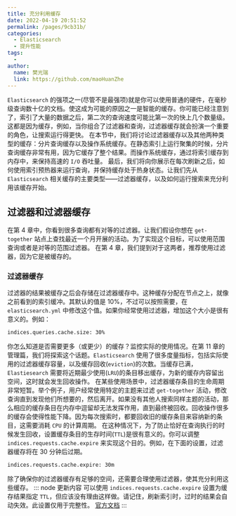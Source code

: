```yaml
---
title: 充分利用缓存
date: 2022-04-19 20:51:52
permalink: /pages/9cb31b/
categories:
  - Elasticsearch
  - 提升性能
tags:
  - 
author: 
  name: 樊光瑞
  link: https://github.com/maoHuanZhe
---
```

`Elasticsearch` 的强项之一(尽管不是最强项)就是你可以使用普通的硬件，在毫秒级查询数十亿的文档。使这成为可能的原因之一是智能的缓存。你可能已经注意到了，索引了大量的数据之后，第二次的查询速度可能比第一次的快上几个数量级。这都是因为缓存，例如，当你组合了过滤器和查询，过滤器缓存就会扮演一个重要的角色，让搜索运行得更快。
在本节中，我们将讨论过滤器缓存以及其他两种类型的缓存：分片查询缓存以及操作系统缓存。在静态索引上运行聚集的时候，分片查询缓存非常有用，因为它缓存了整个结果。而操作系统缓存，通过将索引缓存到内存中，来保持高速的 `I/O` 吞吐量。
最后，我们将向你展示在每次刷新之后，如何使用索引预热器来运行查询，并保持缓存处于热身状态。让我们先从 `Elasticsearch` 相关缓存的主要类型——过滤器缓存，以及如何运行搜索来充分利用该缓存开始。
## 过滤器和过滤器缓存
在第 4 章中，你看到很多查询都有对等的过滤器。让我们假设你想在 `get-together` 站点上查找最近一个月开展的活动。为了实现这个目标，可以使用范围查询或者是对等的范围过滤器。
在第 4 章，我们提到对于这两者，推荐使用过滤器，因为它是被缓存的。
### 过滤器缓存
过滤器的结果被缓存之后会存储在过滤器缓存中。这种缓存分配在节点之上，就像之前看到的索引缓冲。其默认的值是 10%，不过可以按照需要，在 `elasticsearch.yml` 中修改这个值。如果你经常使用过滤器，增加这个大小是很有意义的。例如：
```
indices.queries.cache.size: 30%
```
你怎么知道是否需要更多（或更少）的缓存？监控实际的使用情况。在第 11 章的管理篇，我们将探索这个话题。`Elasticsearch` 使用了很多度量指标，包括实际使用的过滤器缓存容量，以及缓存回收(`eviction`)的次数。当缓存已满，`Elastiesearch` 需要将近期最少使用(`LRU`)的条目移出缓存，为新的缓存内容留出空间，这时就会发生回收操作。
在某些使用场景中，过滤器缓存条目的生命周期非常短暂。举个例子，用户经常使用特定的主题来过滤 `get-together` 活动，修改查询直到发现他们所想要的，然后离开。如果没有其他人搜索同样主题的活动，那么相应的缓存条目在内存中逗留却无法发挥作用，直到最终被回收。回收操作很多的缓存会使得性能下降。因为每次搜索时，都要回收旧的缓存条目来容纳新的条目，这需要消耗 `CPU` 的计算周期。
在这种情况下，为了防止恰好在查询执行的时候发生回收，设置缓存条目的生存时间(`TTL`)是很有意义的。你可以调整 `indices.requests.cache.expire` 来实现这个目的。例如，在下面的设置，过滤器缓存将在 30 分钟后过期。
```
indices.requests.cache.expire: 30m
```
除了确保你的过滤器缓存有足够的空间，还需要合理使用过滤器，使其充分利用这些缓存。
::: node 更新内容
可以使用 `indices.requests.cache.expire` 设置为缓存结果指定 `TTL`，但应该没有理由这样做。请记住，刷新索引时，过时的结果会自动失效。此设置仅用于完整性。
[官方文档](https://www.elastic.co/guide/en/elasticsearch/reference/8.1/shard-request-cache.html#_cache_settings)
:::
